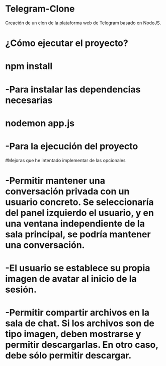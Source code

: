 # Telegram-Clone
Creación de un clon de la plataforma web de Telegram basado en NodeJS.

# ¿Cómo ejecutar el proyecto?
# npm install
# -Para instalar las dependencias necesarias
# nodemon app.js 
# -Para la ejecución del proyecto

#Mejoras que he intentado implementar de las opcionales
# -Permitir mantener una conversación privada con un usuario concreto. Se seleccionaría del panel izquierdo el usuario, y en una ventana independiente de la sala principal, se podría mantener una conversación.
# -El usuario se establece su propia imagen de avatar al inicio de la sesión.
# -Permitir compartir archivos en la sala de chat. Si los archivos son de tipo imagen, deben mostrarse y permitir descargarlas. En otro caso, debe sólo permitir descargar.
